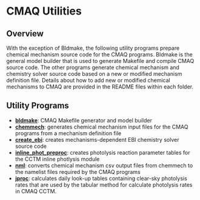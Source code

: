 CMAQ Utilities 
========

## Overview
With the exception of Bldmake, the following utility programs prepare chemical mechanism source code for the CMAQ programs. Bldmake is the general model builder that is used to generate Makefile and compile CMAQ source code.  The other programs generate chemical mechanism and chemistry solver source code based on a new or modified mechanism definition file. Details about how to add new or modified chemical mechanisms to CMAQ are provided in the README files within each folder.  

## Utility Programs

* **[bldmake](bldmake/README.md)**: CMAQ Makefile generator and model builder
* **[chemmech](chemmech/README.md)**: generates chemical mechanism input files for the CMAQ programs from a mechanism definition file
* **[create_ebi](create_ebi/README.md)**: creates mechanisms-dependent EBI chemistry solver source code 
* **[inline_phot_preproc](inline_phot_preproc/README.md)**: creates photolysis reaction parameter tables for the CCTM inline photlysis module
* **[nml](nml/README.md)**: converts chemical mechanism csv output files from chemmech to the namelist files required by the CMAQ programs
* **[jproc](jproc/README.md)**: calculates daily look-up tables containing clear-sky photolysis rates that are used by the tabular method for calculate photolysis rates in CMAQ CCTM.
